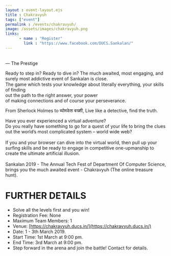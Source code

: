 ```yaml
---
layout : event-layout.ejs
title : Chakravyuh
tags: ["event"]
permalink : /events/chakravyuh/
image: /assets/images/chakravyuh.png
links: 
      - name : "Register" 
        link : "https://www.facebook.com/DUCS.Sankalan/"
---
```


<I style="color:white"> “The secret impresses no one. The trick you use it for is everything”</I>\
— The Prestige

Ready to step in?
Ready to dive in? The much awaited, most engaging, and surely most addictive event of Sankalan is close.
<b style = "color:white">चक्रव्यूह</b>\
The game which tests your knowledge about literally everything, your skills of finding\
out the path to the right answer, your power\
of making connections and of course your perseverance.

From Sherlock Holmes to ब्योमकेश बख्शी, Live like a detective, find the truth.

<div class = "box">
Have you ever experienced a virtual adventure?<br>
Do you really have something to go for a quest of your life to bring the clues out the world’s most complicated system – world wide web?<br><br>
If you and your browser can dive into the virtual world, then pull up your surfing skills and be ready to engage in competitive one-upmanship to create the ultimate artificial illusion.<br><br>
Sankalan 2019 - The Annual Tech Fest of Department Of Computer Science, brings you the much awaited event - Chakravyuh (The online treasure hunt).
</div>

# FURTHER DETAILS
* Solve all the levels first and you win!
* Registration Fee: None
* Maximum Team Members: 1
* Venue: [https://chakravyuh.ducs.in/](https://chakravyuh.ducs.in/)
* Date: 1 - 3th March 2019.
* Start Time: 1st March at 9:00 pm.
* End Time: 3rd March at 9:00 pm.
* Step forward in the arena and join the battle! Contact for details.




